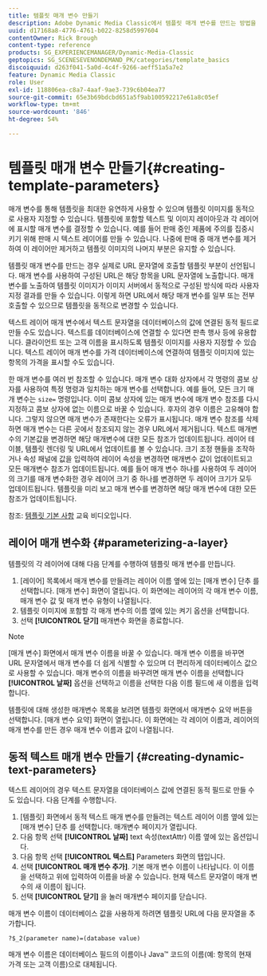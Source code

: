 ```yaml
---
title: 템플릿 매개 변수 만들기
description: Adobe Dynamic Media Classic에서 템플릿 매개 변수를 만드는 방법을 알아봅니다.
uuid: d17168a8-4776-4761-b022-8258d5997604
contentOwner: Rick Brough
content-type: reference
products: SG_EXPERIENCEMANAGER/Dynamic-Media-Classic
geptopics: SG_SCENESEVENONDEMAND_PK/categories/template_basics
discoiquuid: d263f041-5a0d-4c4f-9266-aeff51a5a7e2
feature: Dynamic Media Classic
role: User
exl-id: 118806ea-c8a7-4aaf-9ae3-739c6b04ea77
source-git-commit: 65e3b69bdcbd651a5f9ab100592217e61a8c05ef
workflow-type: tm+mt
source-wordcount: '846'
ht-degree: 54%

---
```


# 템플릿 매개 변수 만들기{#creating-template-parameters}

매개 변수를 통해 템플릿을 최대한 유연하게 사용할 수 있으며 템플릿 이미지를 동적으로 사용자 지정할 수 있습니다. 템플릿에 포함할 텍스트 및 이미지 레이아웃과 각 레이어에 표시할 매개 변수를 결정할 수 있습니다. 예를 들어 판매 중인 제품에 주의를 집중시키기 위해 판매 시 텍스트 레이어를 만들 수 있습니다. 나중에 판매 중 매개 변수를 제거하여 이 레이어만 제거하고 템플릿 이미지의 나머지 부분은 유지할 수 있습니다.

템플릿 매개 변수를 만드는 경우 실제로 URL 문자열에 호출할 템플릿 부분이 선언됩니다. 매개 변수를 사용하여 구성된 URL은 해당 항목을 URL 문자열에 노출합니다. 매개 변수를 노출하여 템플릿 이미지가 이미지 서버에서 동적으로 구성된 방식에 따라 사용자 지정 결과를 만들 수 있습니다. 이렇게 하면 URL에서 해당 매개 변수를 일부 또는 전부 호출할 수 있으므로 템플릿을 동적으로 변경할 수 있습니다.

텍스트 레이어 매개 변수에서 텍스트 문자열을 데이터베이스의 값에 연결된 동적 필드로 만들 수도 있습니다. 텍스트를 데이터베이스에 연결할 수 있다면 판촉 행사 등에 유용합니다. 클라이언트 또는 고객 이름을 표시하도록 템플릿 이미지를 사용자 지정할 수 있습니다. 텍스트 레이어 매개 변수를 가격 데이터베이스에 연결하여 템플릿 이미지에 있는 항목의 가격을 표시할 수도 있습니다.

한 매개 변수를 여러 번 참조할 수 있습니다. 매개 변수 대화 상자에서 각 명령의 콤보 상자를 사용하여 특정 명령과 일치하는 매개 변수를 선택합니다. 예를 들어, 모든 크기 매개 변수는 `size=` 명령입니다. 이미 콤보 상자에 있는 매개 변수에 매개 변수 참조를 다시 지정하고 콤보 상자에 없는 이름으로 바꿀 수 있습니다. 후자의 경우 이름은 고유해야 합니다. 그렇지 않으면 매개 변수가 존재한다는 오류가 표시됩니다. 매개 변수 참조를 삭제하면 매개 변수는 다른 곳에서 참조되지 않는 경우 URL에서 제거됩니다. 텍스트 매개변수의 기본값을 변경하면 해당 매개변수에 대한 모든 참조가 업데이트됩니다. 레이어 테이블, 템플릿 렌더링 및 URL에서 업데이트를 볼 수 있습니다. 크기 조정 핸들을 조작하거나 속성 패널에 값을 입력하여 레이어 속성을 변경하면 매개변수 값이 업데이트되고 모든 매개변수 참조가 업데이트됩니다. 예를 들어 매개 변수 하나를 사용하여 두 레이어의 크기를 매개 변수화한 경우 레이어 크기 중 하나를 변경하면 두 레이어 크기가 모두 업데이트됩니다. 템플릿을 미리 보고 매개 변수를 변경하면 해당 매개 변수에 대한 모든 참조가 업데이트됩니다.

참조: [템플릿 기본 사항](https://s7d5.scene7.com/s7viewers/html5/VideoViewer.html?videoserverurl=https://s7d5.scene7.com/is/content/&amp;emailurl=https://s7d5.scene7.com/s7/emailFriend&amp;serverUrl=https://s7d5.scene7.com/is/image/&amp;config=Scene7SharedAssets/Universal_HTML5_Video&amp;contenturl=https://s7d5.scene7.com/skins/&amp;asset=S7tutorials/553_Template%20Basics_converted%20renamed_Dynamic%20Banners-AVS) 교육 비디오입니다.

## 레이어 매개 변수화 {#parameterizing-a-layer}

템플릿의 각 레이어에 대해 다음 단계를 수행하여 템플릿 매개 변수를 만듭니다.

1. [레이어] 목록에서 매개 변수를 만들려는 레이어 이름 옆에 있는 [매개 변수] 단추 를 선택합니다. [매개 변수] 화면이 열립니다. 이 화면에는 레이어의 각 매개 변수 이름, 매개 변수 값 및 매개 변수 유형이 나열됩니다.
1. 템플릿 이미지에 포함할 각 매개 변수의 이름 옆에 있는 켜기 옵션을 선택합니다.
1. 선택 **[!UICONTROL 닫기]** 매개변수 화면을 종료합니다.

>[!NOTE]
>
>[매개 변수] 화면에서 매개 변수 이름을 바꿀 수 있습니다. 매개 변수 이름을 바꾸면 URL 문자열에서 매개 변수를 더 쉽게 식별할 수 있으며 더 편리하게 데이터베이스 값으로 사용할 수 있습니다. 매개 변수의 이름을 바꾸려면 매개 변수 이름을 선택합니다 **[!UICONTROL 날짜]** 옵션을 선택하고 이름을 선택한 다음 이름 필드에 새 이름을 입력합니다.

템플릿에 대해 생성한 매개변수 목록을 보려면 템플릿 화면에서 매개변수 요약 버튼을 선택합니다. [매개 변수 요약] 화면이 열립니다. 이 화면에는 각 레이어 이름과, 레이어의 매개 변수를 만든 경우 매개 변수 이름과 값이 나열됩니다.

## 동적 텍스트 매개 변수 만들기 {#creating-dynamic-text-parameters}

텍스트 레이어의 경우 텍스트 문자열을 데이터베이스 값에 연결된 동적 필드로 만들 수도 있습니다. 다음 단계를 수행합니다.

1. [템플릿] 화면에서 동적 텍스트 매개 변수를 만들려는 텍스트 레이어 이름 옆에 있는 [매개 변수] 단추 를 선택합니다. 매개변수 페이지가 열립니다.
1. 다음 항목 선택 **[!UICONTROL 날짜]** text 속성(textAttr) 이름 옆에 있는 옵션입니다.
1. 다음 항목 선택 **[!UICONTROL 텍스트]** Parameters 화면의 탭입니다.
1. 선택 **[!UICONTROL 매개 변수 추가]**. 기본 매개 변수 이름이 나타납니다. 이 이름을 선택하고 위에 입력하여 이름을 바꿀 수 있습니다. 현재 텍스트 문자열이 매개 변수의 새 이름이 됩니다.
1. 선택 **[!UICONTROL 닫기]** 을 눌러 매개변수 페이지를 닫습니다.

매개 변수 이름이 데이터베이스 값을 사용하게 하려면 템플릿 URL에 다음 문자열을 추가합니다.

```as3
?$_2(parameter name)=(database value)
```

매개 변수 이름은 데이터베이스 필드의 이름이나 Java™ 코드의 이름(예: 항목의 현재 가격 또는 고객 이름)으로 대체됩니다.
